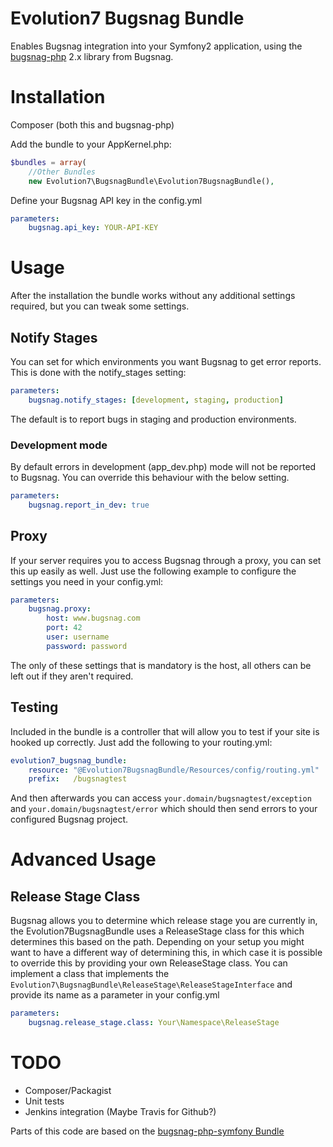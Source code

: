 # Evolution7 Bugsnag Bundle #
Enables Bugsnag integration into your Symfony2 application, using the [bugsnag-php](https://github.com/bugsnag/bugsnag-php) 2.x library from Bugsnag.

# Installation #
Composer (both this and bugsnag-php)

Add the bundle to your AppKernel.php:

```php
$bundles = array(
    //Other Bundles
    new Evolution7\BugsnagBundle\Evolution7BugsnagBundle(),
```

Define your Bugsnag API key in the config.yml

```yml
parameters:
    bugsnag.api_key: YOUR-API-KEY
```

# Usage #
After the installation the bundle works without any additional settings required, but you can tweak some settings.

## Notify Stages ##
You can set for which environments you want Bugsnag to get error reports. This is done with the notify_stages setting:

```yml
parameters:
    bugsnag.notify_stages: [development, staging, production]
```

The default is to report bugs in staging and production environments.

### Development mode ###
By default errors in development (app_dev.php) mode will not be reported to Bugsnag. You can override this behaviour with the below setting.

```yml
parameters:
    bugsnag.report_in_dev: true
```

## Proxy ##
If your server requires you to access Bugsnag through a proxy, you can set this up easily as well. Just use the following example to configure the settings you need in your config.yml:

```yml
parameters:
    bugsnag.proxy:
        host: www.bugsnag.com
        port: 42
        user: username
        password: password
```

The only of these settings that is mandatory is the host, all others can be left out if they aren't required.

## Testing ##
Included in the bundle is a controller that will allow you to test if your site is hooked up correctly. Just add the following to your routing.yml:

```yml
evolution7_bugsnag_bundle:
    resource: "@Evolution7BugsnagBundle/Resources/config/routing.yml"
    prefix:   /bugsnagtest
```

And then afterwards you can access `your.domain/bugsnagtest/exception` and `your.domain/bugsnagtest/error` which should then send errors to your configured Bugsnag project.

# Advanced Usage #

## Release Stage Class ##
Bugsnag allows you to determine which release stage you are currently in, the Evolution7BugsnagBundle uses a ReleaseStage class for this which determines this based on the path. Depending on your setup you might want to have a different way of determining this, in which case it is possible to override this by providing your own ReleaseStage class.
You can implement a class that implements the `Evolution7\BugsnagBundle\ReleaseStage\ReleaseStageInterface` and provide its name as a parameter in your config.yml

```yml
parameters:
    bugsnag.release_stage.class: Your\Namespace\ReleaseStage
```

# TODO #

* Composer/Packagist
* Unit tests
* Jenkins integration (Maybe Travis for Github?)

Parts of this code are based on the [bugsnag-php-symfony Bundle](https://github.com/wrep/bugsnag-php-symfony)